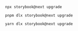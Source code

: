 ```shell renderer="common" language="js" packageManager="npm"
npx storybook@next upgrade
```

```shell renderer="common" language="js" packageManager="pnpm"
pnpm dlx storybook@next upgrade
```

```shell renderer="common" language="js" packageManager="yarn"
yarn dlx storybook@next upgrade
```

